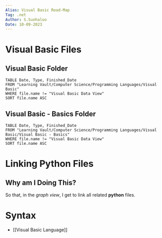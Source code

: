 ```yaml
---
Alias: Visual Basic Road-Map
Tag: .net
Author: S.Sunhaloo
Date: 10-09-2023
---
```


# Visual Basic Files

## Visual Basic Folder

```dataview
TABLE Date, Type, Finished_Date
FROM "Learning Vault/Computer Science/Programming Languages/Visual Basic"
WHERE file.name != "Visual Basic Data View"
SORT file.name ASC
```

## Visual Basic - Basics Folder

```dataview
TABLE Date, Type, Finished_Date
FROM "Learning Vault/Computer Science/Programming Languages/Visual Basic/Visual Basic - Basics"
WHERE file.name != "Visual Basic Data View"
SORT file.name ASC
```

# Linking Python Files

## Why am I Doing This?

So that, in the *graph view*, I get to link all related **python** files.

# Syntax

- [[Visual Basic Language]]
